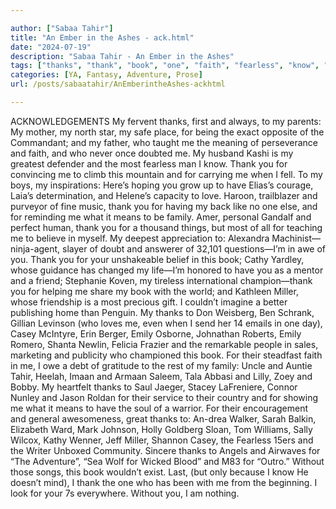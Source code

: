 ```yaml
---

author: ["Sabaa Tahir"]
title: "An Ember in the Ashes - ack.html"
date: "2024-07-19"
description: "Sabaa Tahir - An Ember in the Ashes"
tags: ["thanks", "thank", "book", "one", "faith", "fearless", "know", "love", "mean", "family", "whose", "miller", "casey", "emily", "without", "acknowledgement", "fervent", "first", "always", "parent", "mother", "north", "star", "safe", "place"]
categories: [YA, Fantasy, Adventure, Prose]
url: /posts/sabaatahir/AnEmberintheAshes-ackhtml

---
```



ACKNOWLEDGEMENTS
My fervent thanks, first and always, to my parents: My mother, my north star, my safe place, for being the exact opposite of the Commandant; and my father, who taught me the meaning of perseverance and faith, and who never once doubted me.
My husband Kashi is my greatest defender and the most fearless man I know. Thank you for convincing me to climb this mountain and for carrying me when I fell. To my boys, my inspirations: Here’s hoping you grow up to have Elias’s courage, Laia’s determination, and Helene’s capacity to love.
Haroon, trailblazer and purveyor of fine music, thank you for having my back like no one else, and for reminding me what it means to be family. Amer, personal Gandalf and perfect human, thank you for a thousand things, but most of all for teaching me to believe in myself.
My deepest appreciation to: Alexandra Machinist—ninja-agent, slayer of doubt and answerer of 32,101 questions—I’m in awe of you. Thank you for your unshakeable belief in this book; Cathy Yardley, whose guidance has changed my life—I’m honored to have you as a mentor and a friend; Stephanie Koven, my tireless international champion—thank you for helping me share my book with the world; and Kathleen Miller, whose friendship is a most precious gift.
I couldn’t imagine a better publishing home than Penguin. My thanks to Don Weisberg, Ben Schrank, Gillian Levinson (who loves me, even when I send her 14 emails in one day), Casey McIntyre, Erin Berger, Emily Osborne, Johnathan Roberts, Emily Romero, Shanta Newlin, Felicia Frazier and the remarkable people in sales, marketing and publicity who championed this book.
For their steadfast faith in me, I owe a debt of gratitude to the rest of my family: Uncle and Auntie Tahir, Heelah, Imaan and Armaan Saleem, Tala Abbasi and Lilly, Zoey and Bobby.
My heartfelt thanks to Saul Jaeger, Stacey LaFreniere, Connor Nunley and Jason Roldan for their service to their country and for showing me what it means to have the soul of a warrior.
For their encouragement and general awesomeness, great thanks to: An-drea Walker, Sarah Balkin, Elizabeth Ward, Mark Johnson, Holly Goldberg Sloan, Tom Williams, Sally Wilcox, Kathy Wenner, Jeff Miller, Shannon Casey, the Fearless 15ers and the Writer Unboxed Community.
Sincere thanks to Angels and Airwaves for “The Adventure”, “Sea Wolf for Wicked Blood” and M83 for “Outro.” Without those songs, this book wouldn’t exist.
Last, (but only because I know He doesn’t mind), I thank the one who has been with me from the beginning. I look for your 7s everywhere. Without you, I am nothing.
